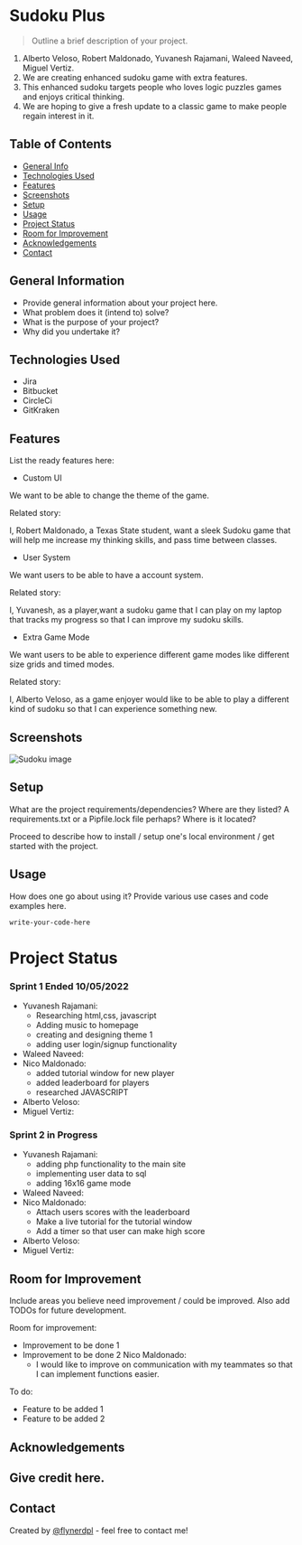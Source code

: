 # Sudoku Plus
> Outline a brief description of your project.

1. Alberto Veloso, Robert Maldonado, Yuvanesh Rajamani, Waleed Naveed, Miguel Vertiz.
2. We are creating enhanced sudoku game with extra features.
3. This enhanced sudoku targets people who loves logic puzzles games and enjoys critical thinking.
4. We are hoping to give a fresh update to a classic game to make people regain interest in it.

## Table of Contents
* [General Info](#general-information)
* [Technologies Used](#technologies-used)
* [Features](#features)
* [Screenshots](#screenshots)
* [Setup](#setup)
* [Usage](#usage)
* [Project Status](#project-status)
* [Room for Improvement](#room-for-improvement)
* [Acknowledgements](#acknowledgements)
* [Contact](#contact)
<!-- * [License](#license) -->


## General Information
- Provide general information about your project here.
- What problem does it (intend to) solve?
- What is the purpose of your project?
- Why did you undertake it?
<!-- You don't have to answer all the questions - just the ones relevant to your project. -->


## Technologies Used

- Jira
- Bitbucket
- CircleCi
- GitKraken

## Features
List the ready features here:

- Custom UI

We want to be able to change the theme of the game.

Related story:

I, Robert Maldonado, a Texas State student, want a sleek Sudoku game that will help me increase my thinking skills, and pass time between classes.

- User System 

We want users to be able to have a account system.

Related story:

I, Yuvanesh, as a player,want a sudoku game that I can play on my laptop that tracks my progress so that I can improve my sudoku skills.


- Extra Game Mode

We want users to be able to experience different game modes like different size grids and timed modes.

Related story:

I, Alberto Veloso, as a game enjoyer would like to be able to play a different kind of sudoku so that I can experience something new.




## Screenshots

![Sudoku image](https://upload.wikimedia.org/wikipedia/commons/f/ff/Sudoku-by-L2G-20050714.svg)




## Setup
What are the project requirements/dependencies? Where are they listed? A requirements.txt or a Pipfile.lock file perhaps? Where is it located?

Proceed to describe how to install / setup one's local environment / get started with the project.


## Usage
How does one go about using it?
Provide various use cases and code examples here.

`write-your-code-here`

# Project Status
### Sprint 1 Ended 10/05/2022

- Yuvanesh Rajamani: 
    * Researching html,css, javascript
    * Adding music to homepage
    * creating and designing theme 1
    * adding user login/signup functionality
- Waleed Naveed:
- Nico Maldonado:
    * added tutorial window for new player
    * added leaderboard for players
    * researched JAVASCRIPT
- Alberto Veloso:
- Miguel Vertiz:

### Sprint 2 in Progress

- Yuvanesh Rajamani: 
    * adding php functionality to the main site
    * implementing user data to sql
    * adding 16x16 game mode
- Waleed Naveed:
- Nico Maldonado:
    * Attach users scores with the leaderboard
    * Make a live tutorial for the tutorial window
    * Add a timer so that user can make high score
- Alberto Veloso:
- Miguel Vertiz:



## Room for Improvement
Include areas you believe need improvement / could be improved. Also add TODOs for future development.

Room for improvement:
- Improvement to be done 1
- Improvement to be done 2
Nico Maldonado: 
    * I would like to improve on communication with my teammates so that I can implement functions easier.

To do:
- Feature to be added 1
- Feature to be added 2


## Acknowledgements
Give credit here.
-


## Contact
Created by [@flynerdpl](https://www.flynerd.pl/) - feel free to contact me!


<!-- Optional -->
<!-- ## License -->
<!-- This project is open source and available under the [... License](). -->

<!-- You don't have to include all sections - just the one's relevant to your project -->
